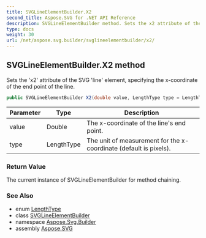 ```yaml
---
title: SVGLineElementBuilder.X2
second_title: Aspose.SVG for .NET API Reference
description: SVGLineElementBuilder method. Sets the x2 attribute of the SVG line element specifying the x-coordinate of the end point of the line
type: docs
weight: 30
url: /net/aspose.svg.builder/svglineelementbuilder/x2/
---
```

## SVGLineElementBuilder.X2 method

Sets the 'x2' attribute of the SVG 'line' element, specifying the x-coordinate of the end point of the line.

```csharp
public SVGLineElementBuilder X2(double value, LengthType type = LengthType.Px)
```

| Parameter | Type | Description |
| --- | --- | --- |
| value | Double | The x-coordinate of the line's end point. |
| type | LengthType | The unit of measurement for the x-coordinate (default is pixels). |

### Return Value

The current instance of SVGLineElementBuilder for method chaining.

### See Also

* enum [LengthType](../../lengthtype/)
* class [SVGLineElementBuilder](../)
* namespace [Aspose.Svg.Builder](../../../aspose.svg.builder/)
* assembly [Aspose.SVG](../../../)
